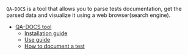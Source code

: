 `QA-DOCS` is a tool that allows you to parse tests documentation, get the parsed data and visualize it using a web browser(search engine).

  * [QA-DOCS tool](https://github.com/wazuh/wazuh-qa/wiki/QADOCS-tool)
    * [Installation guide](https://github.com/wazuh/wazuh-qa/wiki/QADOCS-installation-guide)
    * [Use guide](https://github.com/wazuh/wazuh-qa/wiki/QADOCS-use-guide)
    * [How to document a test](https://github.com/wazuh/wazuh-qa/wiki/QADOCS-How-to-document-a-test)
